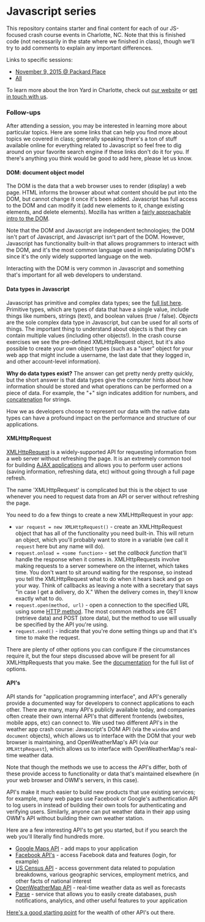 # Javascript series
This repository contains starter and final content for each of our JS-focused crash course events in Charlotte, NC. Note that this is finished code (not necessarily in the state where we finished in class), though we'll try to add comments to explain any important differences.

Links to specific sessions:
- [November 9, 2015 @ Packard Place](https://github.com/TIY-Charlotte-Frontend-Engineering/cc-javascript-series/tree/2015-11-09)
- [All](https://github.com/TIY-Charlotte-Frontend-Engineering/cc-javascript-series/branches)

To learn more about the Iron Yard in Charlotte, check out [our website](http://theironyard.com/locations/charlotte/) or [get in touch with us](mailto:wes@theironyard.com).

### Follow-ups
After attending a session, you may be interested in learning more about particular topics. Here are some links that can help you find more about topics we covered in class; generally speaking there's a ton of stuff available online for everything related to Javascript so feel free to dig around on your favorite search engine if these links don't do it for you. If there's anything you think would be good to add here, please let us know.

#### DOM: document object model
The DOM is the data that a web browser uses to render (display) a web page. HTML informs the browser about what content should be put into the DOM, but cannot change it once it's been added. Javascript has full access to the DOM and can modify it (add new elements to it, change existing elements, and delete elements). Mozilla has written a [fairly approachable intro to the DOM](https://developer.mozilla.org/en-US/docs/Web/API/Document_Object_Model/Introduction).

Note that the DOM and Javascript are independent technologies; the DOM isn't part of Javascript, and Javascript isn't part of the DOM. However, Javascript has functionality built-in that allows programmers to interact with the DOM, and it's the most common language used in manipulating DOM's since it's the only widely supported language on the web.

Interacting with the DOM is very common in Javascript and something that's important for all web developers to understand.

#### Data types in Javascript
Javascript has primitive and complex data types; see the [full list here](https://developer.mozilla.org/en-US/docs/Web/JavaScript/Data_structures). Primitive types, which are types of data that have a single value, include things like numbers, strings (text), and boolean values (true / false). *Objects* are the sole complex data type in Javascript, but can be used for all sorts of things. The important thing to understand about objects is that they can contain multiple values (including other objects!). In the crash course exercises we see the pre-defined XMLHttpRequest object, but it's also possible to create your own object types (such as a "user" object for your web app that might include a username, the last date that they logged in, and other account-level information).

**Why do data types exist?** The answer can get pretty nerdy pretty quickly, but the short answer is that data types give the computer hints about how information should be stored and what operations can be performed on a piece of data. For example, the "+" sign indicates addition for numbers, and [concatenation](https://en.wikipedia.org/wiki/Concatenation) for strings. 

How we as developers choose to represent our data with the native data types can have a profound impact on the performance and structure of our applications.

#### XMLHttpRequest
[XMLHttpRequest](https://developer.mozilla.org/en-US/docs/Web/API/XMLHttpRequest/Using_XMLHttpRequest) is a widely-supported API for requesting information from a web server without refreshing the page. It is an extremely common tool for building [AJAX applications](https://developer.mozilla.org/en-US/docs/AJAX/Getting_Started) and allows you to perform user actions (saving information, refreshing
data, etc) without going through a full page refresh.

The name 'XMLHttpRequest' is complicated but this is the object to use whenever you need to request data from an API or server without refreshing the page.

You need to do a few things to create a new XMLHttpRequest in your app:
- `var request = new XMLHttpRequest()` - create an XMLHttpRequest object that has all of the functionality you need built-in. This will return an object, which you'll probably want to store in a variable (we call it `request` here but any name will do).
- `request.onload = <some function>` - set the *callback function* that'll handle the response when it comes in. XMLHttpRequests involve making requests to a server somewhere on the internet, which takes time. You don't want to sit around waiting for the response, so instead you tell the XMLHttpRequest what to do when it hears back and go on your way. Think of callbacks as leaving a note with a secretary that says "in case I get a delivery, do X." When the delivery comes in, they'll know exactly what to do. 
- `request.open(method, url)` - open a connection to the specified URL using some [HTTP method](http://www.w3schools.com/tags/ref_httpmethods.asp). The most common methods are GET (retrieve data) and POST (store data), but the method to use will usually be specified by the API you're using.
- `request.send()` - indicate that you're done setting things up and that it's time to make the request.

There are plenty of other options you can configure if the circumstances require it, but the four steps discussed above will be present for all XMLHttpRequests that you make. See the [documentation](https://developer.mozilla.org/en-US/docs/Web/API/XMLHttpRequest) for the full list of options.

#### API's
API stands for "application programming interface", and API's generally provide a documented way for developers to connect applications to each other. There are many, many API's publicly available today, and companies often create their own internal API's that different frontends (websites, mobile apps, etc) can connect to. We used two different API's in the weather app crash course: Javascript's DOM API (via the `window` and `document` objects), which allows us to interface with the DOM that your web browser is maintaining, and OpenWeatherMap's API (via our `XMLHttpRequest`), which allows us to interface with OpenWeatherMap's real-time weather data.

Note that though the methods we use to access the API's differ, both of these provide access to functionality or data that's maintained elsewhere (in your web browser and OWM's servers, in this case).

API's make it much easier to build new products that use existing services; for example, many web pages use Facebook or Google's authentication API to log users in instead of building their own tools for authenticating and verifying users. Similarly, anyone can put weather data in their app using OWM's API without building their own weather station. 

Here are a few interesting API's to get you started, but if you search the web you'll literally find hundreds more.
- [Google Maps API](https://developers.google.com/maps/?hl=en) - add maps to your application
- [Facebook API's](https://developers.facebook.com/) - access Facebook data and features (login, for example)
- [US Census API](http://www.census.gov/data/developers/data-sets.html) - access government data related to population breakdowns, various geographic services, employment metrics, and other facts of national interest
- [OpenWeatherMap API](http://openweathermap.org/api) - real-time weather data as well as forecasts
- [Parse](https://parse.com/) - service that allows you to easily create databases, push notifications, analytics, and other useful features to your application

[Here's a good starting point](https://www.publicapis.com/) for the wealth of other API's out there.